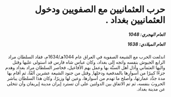 <h1 dir="rtl">حرب العثمانيين مع الصفويين ودخول العثمانيين بغداد .</h1>

<h5 dir="rtl">العام الهجري:  1048

العام الميلادي: 1638

</h5>

<p dir="rtl">اندلعت الحرب مع الشيعة الصفوية في العراق عام 1044هـ/1634م، فقاد السلطان مراد الرابع الجيوش بنفسه واتجه إلى بغداد، وكان عباس شاه فارس قد استولى عليها وقتل واليها العثماني وأذل أهل السنَّة بها وعمل بهم الأفاعيل، فحاصر السلطان مراد بغداد وهدم جزءًا كبيرًا من أسوارها بالمدفعية ودخلها, وقتل من جنود الشيعة عشرين ألفًا، ثم أقام بها مدة جدَّد عمارتها، وأصلح ما تهدم من أسوارها، وعين لها وزيرًا، وكان هذا السلطان يباشر الحروبَ بنفسه، ثم تم الاتفاق بين الدولتين على أن تسترد إيران مدينة إيريفان وأن تتخلى عن مدينة بغداد.</p></br>
